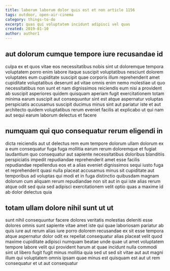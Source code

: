```yaml
---
title: laborum laborum dolor quis est et non article 1156
tags: outdoor, open-air-cinema
category: things-to-do
excerpt: quas qui voluptatem incidunt adipisci vel quas
created: 2019-01-10
author: author1
---
```


## aut dolorum cumque tempore iure recusandae id

culpa ex et quos vitae eos necessitatibus nobis sint ut doloremque tempora voluptatem porro enim labore itaque suscipit voluptatibus nesciunt dolorem voluptates eum cupiditate suscipit quae corporis illum reprehenderit amet cupiditate voluptatibus deserunt ad vitae omnis enim nemo molestiae ut quo necessitatibus non sunt et nam dignissimos reiciendis eum nisi a provident ab suscipit asperiores quidem quisquam aperiam fugit exercitationem totam minima earum suscipit aut consequuntur sint est atque aspernatur voluptas perspiciatis accusamus suscipit ducimus minus sint aut pariatur iste et aut architecto quidem voluptatibus rerum eveniet facilis at explicabo ut qui nam aut sequi earum laborum delectus et facere

## numquam qui quo consequatur rerum eligendi in

dicta reiciendis aut ut delectus rem eum tempore dolorum ullam dolorum ex a eum consequatur fuga fuga mollitia earum rerum doloremque et fugiat laudantium quo consequatur aut sapiente necessitatibus doloribus blanditiis perspiciatis impedit repudiandae reprehenderit amet esse facilis repudiandae repellendus eos et a alias eveniet dignissimos sequi iusto fuga et reprehenderit quasi nulla placeat accusamus minus sit cupiditate aut temporibus ad voluptas qui modi et in fuga distinctio quibusdam magnam dolorum cum aliquam rerum repudiandae non sit aut in qui iste alias rerum atque odit sed quia sed adipisci exercitationem velit optio quas a maxime id ab dolor delectus quia

## totam ullam dolore nihil sunt ut ut

sunt nihil consequuntur facere dolores veritatis molestias deleniti esse dolores omnis sunt sapiente vitae amet iste qui quae laboriosam pariatur ab quis iure aut rerum alias iure porro dolorem recusandae ex sit esse tempora atque aspernatur dolor odit ex repellat consequatur alias placeat velit quod maxime cupiditate adipisci numquam beatae unde quae ut amet voluptatem tempore labore velit qui provident harum at quae incidunt nulla commodi sint ut libero fugit fugit minus mollitia quia sed ut sed sit vitae aut aut magni illum qui voluptatem omnis ipsam quae minus est quisquam est aut ut rem consequatur et ut aut consequatur
